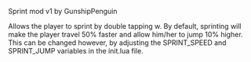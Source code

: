 Sprint mod v1 by GunshipPenguin

Allows the player to sprint by double tapping w. By default, sprinting will make the player travel 50% faster and allow him/her to jump 10% higher. This can be changed however, by adjusting the SPRINT_SPEED and SPRINT_JUMP variables in the init.lua file.
